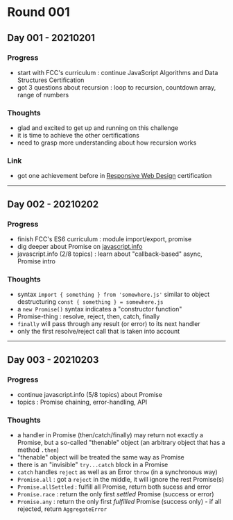 # Round 001

## Day 001 - 20210201
### Progress
- start with FCC's curriculum : continue JavaScript Algorithms and Data Structures Certification
- got 3 questions about recursion : loop to recursion, countdown array, range of numbers
### Thoughts
- glad and excited to get up and running on this challenge
- it is time to achieve the other certifications
- need to grasp more understanding about how recursion works
### Link
- got one achievement before in [Responsive Web Design](https://www.freecodecamp.org/certification/hizkiajuan/responsive-web-design) certification

---

## Day 002 - 20210202
### Progress
- finish FCC's ES6 curriculum : module import/export, promise
- dig deeper about Promise on [javascript.info](https://javascript.info/async)
- javascript.info (2/8 topics) : learn about "callback-based" async, Promise intro
### Thoughts
- syntax `import { something } from 'somewhere.js'` similar to object destructuring `const { something } = somewhere.js`
- a `new Promise()` syntax indicates a "constructor function"
- Promise-thing : resolve, reject, then, catch, finally
- `finally` will pass through any result (or error) to its next handler
- only the first resolve/reject call that is taken into account

---

## Day 003 - 20210203
### Progress
- continue javascript.info (5/8 topics) about Promise
- topics : Promise chaining, error-handling, API
### Thoughts
- a handler in Promise (then/catch/finally) may return not exactly a Promise, but a so-called "thenable" object (an arbitrary object that has a method `.then`)
- "thenable" object will be treated the same way as Promise
- there is an "invisible" `try...catch` block in a Promise
- `catch` handles `reject` as well as an Error `throw` (in a synchronous way)
- `Promise.all` : got a `reject` in the middle, it will ignore the rest Promise(s)
- `Promise.allSettled` : fulfill all Promise, return both sucess and error
- `Promise.race` : return the only first _settled_ Promise (success or error)
- `Promise.any` : return the only first _fulfilled_ Promise (success only) - if all rejected, return `AggregateError`
